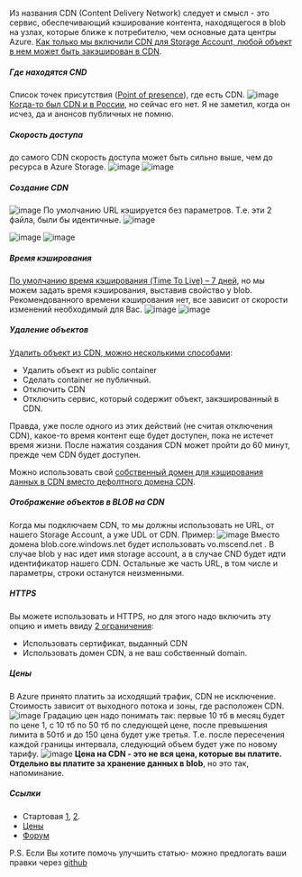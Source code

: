 ﻿Из названия CDN (Content Delivery Network) следует и смысл - это сервис, обеспечивающий кэширование контента, находящегося в blob на узлах, которые ближе к потребителю, чем основные дата центры Azure. <a href="https://msdn.microsoft.com/en-us/library/azure/gg680301.aspx">Как только мы включили CDN для Storage Account, любой объект в нем может быть закэширован в CDN</a>. 
<habracut>
<h5><b>Где находятся CND</b></h5>
Список точек присутствия (<a href="https://msdn.microsoft.com/en-us/library/azure/gg680302.aspx">Point of presence</a>), где есть CDN.  
<img src="http://habrastorage.org/files/60e/920/975/60e9209753404092ba1c2b02134b3327.png" alt="image"/>
<a href="http://azure.microsoft.com/blog/2011/02/01/new-moscow-node-of-the-windows-azure-cdn-brings-total-number-of-nodes-available-globally-to-23/">Когда-то был CDN и в России</a>, но сейчас его нет. Я не заметил, когда он исчез, да и анонсов публичных не помню. 

<h5><b>Скорость доступа </b></h5>
до самого CDN скорость доступа может быть сильно выше, чем до ресурса в Azure Storage.
<img src="http://habrastorage.org/files/cfb/67f/d6b/cfb67fd6bfc34928a80b20e54c204eed.jpg" alt="image"/>
<spoiler title="Ping"><img src="http://habrastorage.org/files/1c8/633/1a9/1c86331a93ed4cb39c9ab2f99148e9f1.png" alt="image"/></spoiler> 

<h5><b>Создание CDN</b></h5>
<img src="http://habrastorage.org/files/9ea/5e9/44a/9ea5e944ae994c599e3fa1bb262690fd.png" alt="image"/>
По умолчанию URL кэшируется без параметров. Т.е. эти 2 файла, были бы идентичные.
<img src="http://habrastorage.org/files/e0c/459/2f3/e0c4592f37bc4242898f953ac1d3c577.png" alt="image"/>

<spoiler title="Если от этих параметров, должен быть разный ответ, то необходимо включить настройку Enable Query String."><img src="http://habrastorage.org/files/274/fc3/497/274fc349726d4585801d6d176fdc0806.png" alt="image"/></spoiler>
<spoiler title="Кэшировать мы можем не только объекты из blob, но и веб сайты."><img src="http://habrastorage.org/files/f25/84a/147/f2584a147e7b4553879f7c5f787047f5.png" alt="image"/></spoiler>

<h5><b>Время кэширования</b></h5>
<a href="https://msdn.microsoft.com/en-us/library/azure/gg680306.aspx">По умолчанию время кэширования (Time To Live) – 7 дней</a>, но мы можем задать время кэширования, выставив свойство у blob. Рекомендованного времени кэширования нет, все зависит от скорости изменений необходимый для Вас.
<spoiler title="Настройка для выбранного blob"><img src="http://habrastorage.org/files/824/f68/e7b/824f68e7b4b5449892d93199049516b2.png" alt="image"/></spoiler>
<spoiler title="Настройка TTL из C#"><img src="http://habrastorage.org/files/ca8/698/d7c/ca8698d7c5c74f46af5171da6ad4c553.png" alt="image"/></spoiler>

<h5><b>Удаление объектов</b></h5>
<a href="https://msdn.microsoft.com/library/azure/gg680303.aspx">Удалить объект из CDN, можно несколькими способами</a>: 
<ul>
	<li>Удалить объект из public container</li>
	<li>Сделать container не публичный.</li>
	<li>Отключить CDN</li>
	<li>Отключить сервис, который содержит объект, закэшированный в CDN.</li>
</ul>
Правда, уже после одного из этих действий (не считая отключения CDN), какое-то время контент еще будет доступен, пока не истечет время жизни.
После нажатия создания CDN может пройти до 60 минут, прежде чем CDN будет доступен.

Можно использовать свой <a href="https://msdn.microsoft.com/library/azure/gg680307.aspx">собственный домен для кэширования данных в CDN вместо дефолтного домена CDN</a>. 

<h5><b>Отображение объектов в BLOB на CDN</b></h5>
Когда мы подключаем CDN, то мы должны использовать не URL, от нашего Storage Account, а уже UDL от CDN. Пример:
<img src="http://habrastorage.org/files/8f0/06f/029/8f006f029a314b419d46583870709745.png" alt="image"/>
Вместо домена blob.core.windows.net будет использовать vo.mscend.net . В случае blob у нас идет имя storage account, а в случае CND будет идти идентификатор нашего CDN. Остальные же часть URL, в том числе и параметры, строки останутся неизменными.

<h5><b>HTTPS</b></h5>
Вы можете использовать и HTTPS, но для этого надо включить эту опцию и иметь ввиду <a href="http://azure.microsoft.com/en-us/documentation/articles/cdn-overview/">2 ограничения</a>: 
<ul>
	<li>Использовать сертификат, выданный CDN</li>
	<li>Использовать домен CDN, а не ваш собственный domain.</li>
</ul>

<h5><b>Цены</b></h5>
В Azure принято платить за исходящий трафик, CDN не исключение. Стоимость зависит от выходного потока и зоны, где расположен CDN.
<img src="http://habrastorage.org/files/05f/a19/940/05fa1994004e43308c8509d7b90caad8.png" alt="image"/>
Градацию цен надо понимать так: первые 10 тб в месяц будет по цене 1, с 10 тб по 50 тб по следующей цене, после превышения лимита в 50тб и до 150 цена будет уже третья. Т.е. после пересечения каждой границы интервала, следующий объем будет уже по новому тарифу. 
<spoiler title="Для разных сервисов разные точки земного шара входят в разные зоны. Где-то 2, где-то 3.">
<img src="http://habrastorage.org/files/ea9/3fc/015/ea93fc015afd441b842f56c784ee355d.png" alt="image"/></spoiler>
<b>Цена на CDN - это не вся цена, которые вы платите. Отдельно вы платите за хранение данных в blob</b>, но это так, напоминание.

<h5><b>Ссылки</b></h5>
<ul>
	<li>Стартовая <a href="http://azure.microsoft.com/en-us/services/cdn/">1</a>, <a href="http://azure.microsoft.com/en-us/documentation/services/cdn/">2</a>.</li>
	<li><a href="http://azure.microsoft.com/en-us/pricing/details/cdn/">Цены</a></li>
	<li><a href="https://social.msdn.microsoft.com/Search/en-US/?query=CDN&rq=meta:Search.MSForums.GroupID(cce86a2c-2881-4856-8ff0-3528d44cf49c)%20site:microsoft.com&rn=All%20Windows%20Azure%20Platform%20Forums">Форум</a></li>
</ul>
P.S. Если Вы хотите помочь улучшить статью- можно предлогать ваши правки через <a href="https://github.com/SychevIgor/blog/blob/master/Azure/MediaServices%26CDN/CDN">github</a>
